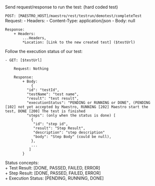 Send request/response to run the test: (hard coded test)
 
   `POST: [MAESTRO_HOST]/maestro/rest/testrun/demotest/completeTest`
	Request:
   		- Headers: 
   			- Content-Type: application/json
		- Body: null

	Response: 
		+ Headers: 
			...Headers,
			*Location: [Link to the new created test] ($testUrl)


Follow the execution status of our test: 

    - GET: [$testUrl]
    
    	Request: Nothing
    
    	Response:
    		+ Body:
    			{
			  "id": "testId",
			  "testName": "test name",
			  "result": "test result",
			  "executionStatus": "PENDING or RUNNING or DONE", (PENDING [102] not yet accepted by Maestro, RUNNING [202] Maestro start the test, DONE [200] The test is finished 
			  "steps": (only when the status is done) [
			    {
			     "id": "step id",
			     "result": "Step Result",
			     "description": "step description"
			     "body": "Step Body" (could be null),
			    },
			    ...
			   ]
			}
			    	
			    	

Status concepts:  <br />
	+ Test Result: [DONE, PASSED, FAILED, ERROR] <br />
	+ Step Result: [DONE, PASSED, FAILED, ERROR] <br />
	+ Execution Status: [PENDING, RUNNING, DONE]
